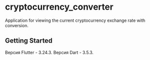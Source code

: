 # cryptocurrency_converter

Application for viewing the current cryptocurrency exchange rate with conversion.

## Getting Started

Версия Flutter - 3.24.3. Версия Dart - 3.5.3.